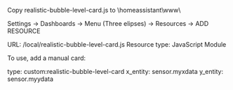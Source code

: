 Copy realistic-bubble-level-card.js to \homeassistant\www\

Settings -> Dashboards -> Menu (Three elipses) -> Resources -> ADD RESOURCE

URL: /local/realistic-bubble-level-card.js
Resource type: JavaScript Module

To use, add a manual card:

type: custom:realistic-bubble-level-card
x_entity: sensor.myxdata
y_entity: sensor.myydata

